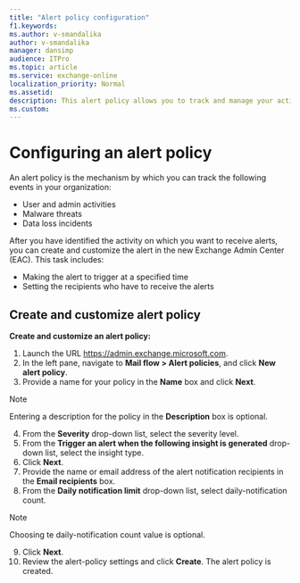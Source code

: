 ```yaml
---
title: "Alert policy configuration"
f1.keywords:
ms.author: v-smandalika
author: v-smandalika
manager: dansimp
audience: ITPro
ms.topic: article
ms.service: exchange-online
localization_priority: Normal
ms.assetid:
description: This alert policy allows you to track and manage your activities. 
ms.custom:
---
```


# Configuring an alert policy


An alert policy is the mechanism by which you can track the following events in your organization:

- User and admin activities
- Malware threats
- Data loss incidents

After you have identified the activity on which you want to receive alerts, you can create and customize the alert in the new Exchange Admin Center (EAC). This task includes: 
- Making the alert to trigger at a specified time
- Setting the recipients who have to receive the alerts

## Create and customize alert policy

**Create and customize an alert policy:**

1. Launch the URL https://admin.exchange.microsoft.com.
2. In the left pane, navigate to **Mail flow > Alert policies**, and click **New alert policy**. 
3. Provide a name for your policy in the **Name** box and click **Next**.

> [!NOTE]
> Entering a description for the policy in the **Description** box is optional.

4. From the **Severity** drop-down list, select the severity level.
5. From the **Trigger an alert when the following insight is generated** drop-down list, select the insight type.
6. Click **Next**.
7. Provide the name or email address of the alert notification recipients in the **Email recipients** box.
8. From the **Daily notification limit** drop-down list, select daily-notification count.

> [!NOTE] 
> Choosing te daily-notification count value is optional.

9. Click **Next**.
10. Review the alert-policy settings and click **Create**.
    The alert policy is created.


